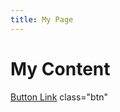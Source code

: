 ```yaml
---
title: My Page
---
```


<head>
  <style>
    .btn {
      background-color: #007bff; /* Blue background */
      color: #fff; /* White text */
      padding: 10px 20px; /* Some padding */
      border: none; /* Remove default border */
      border-radius: 5px; /* Rounded corners */
      cursor: pointer; /* Hand cursor on hover */
    }
  </style>
</head>

# My Content

[Button Link](https://example.com) class="btn"
